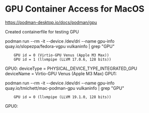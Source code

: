 # GPU Container Access for MacOS

https://podman-desktop.io/docs/podman/gpu

Created containerfile for testing GPU

podman run --rm -it --device /dev/dri --name gpu-info quay.io/slopezpa/fedora-vgpu vulkaninfo | grep "GPU"


		GPU id = 0 (Virtio-GPU Venus (Apple M3 Max))
		GPU id = 1 (llvmpipe (LLVM 17.0.6, 128 bits))
GPU0:
	deviceType        = PHYSICAL_DEVICE_TYPE_INTEGRATED_GPU
	deviceName        = Virtio-GPU Venus (Apple M3 Max)
GPU1:

 podman run --rm -it --device /dev/dri --name gpu-info quay.io/tmichett/mac-podman-gpu vulkaninfo | grep "GPU"


		GPU id = 0 (llvmpipe (LLVM 19.1.0, 128 bits))
GPU0:
